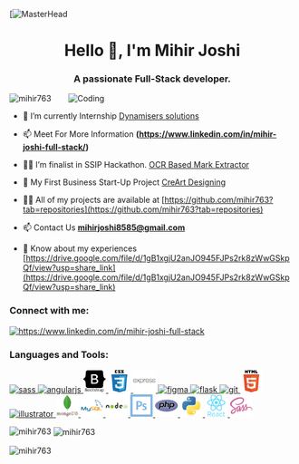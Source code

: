 [![MasterHead](https://camo.githubusercontent.com/cdc9f911347b8fb8f066e59c387054c1b56b0c4c9343624a368ba0a5516c0ab7/68747470733a2f2f7732776562736f6c7574696f6e732e636f6d2f696d616765732f66756c6c737461636b646576656c6f7065722e676966)
<h1 align="center">Hello 👋, I'm Mihir Joshi</h1>
<h3 align="center">A passionate Full-Stack developer.</h3>
<img align="right" alt="Coding" Width="400"src="https://img.freepik.com/premium-vector/serious-concentrated-developer-programming-sites_316839-2216.jpg?w=740"

<p align="left"> <img src="https://komarev.com/ghpvc/?username=mihir763&label=Profile%20views&color=0e75b6&style=flat" alt="mihir763" /> </p>

- 🔭 I’m currently Internship [Dynamisers solutions](https://www.dynamisers.com/)

- 📫 Meet For More Information **(https://www.linkedin.com/in/mihir-joshi-full-stack/)**

- 👨‍💻 I’m finalist in SSIP Hackathon. [OCR Based Mark Extractor](https://github.com/mihir763/OCR-Mark-Extractor)

- 🌱 My First Business Start-Up Project [CreArt Designing](https://github.com/mihir763/CreArt-Designing)

- 👨‍💻 All of my projects are available at [https://github.com/mihir763?tab=repositories](https://github.com/mihir763?tab=repositories)

- 📫 Contact Us **mihirjoshi8585@gmail.com**

- 📄 Know about my experiences [https://drive.google.com/file/d/1gB1xgjU2anJO945FJPs2rk8zWwGSkpQf/view?usp=share_link](https://drive.google.com/file/d/1gB1xgjU2anJO945FJPs2rk8zWwGSkpQf/view?usp=share_link)

<h3 align="left">Connect with me:</h3>
<p align="left">
<a href="https://www.linkedin.com/in/mihir-joshi-full-stack" target="blank"><img align="center" src="" alt="https://www.linkedin.com/in/mihir-joshi-full-stack" height="30" width="40" /></a>
</p>

<h3 align="left">Languages and Tools:</h3>
<p align="left"> <a href="https://www.coreldraw.com/en/" target="_blank" rel="noreferrer"> <img src="https://images.jdmagicbox.com/quickquotes/images_main/corel-draw-graphic-suite-2022-2187651122-b36cxafs.jpg" alt="sass" width="40" height="40"/> </a> <a href="https://angular.io" target="_blank" rel="noreferrer"> <img src="![image](https://user-images.githubusercontent.com/120641845/233422459-efde5a0b-572d-4190-9a71-fee357bdf83e.png)" alt="angularjs" width="40" height="40"/> </a> <a href="https://getbootstrap.com" target="_blank" rel="noreferrer"> <img src="https://raw.githubusercontent.com/devicons/devicon/master/icons/bootstrap/bootstrap-plain-wordmark.svg" alt="bootstrap" width="40" height="40"/> </a> <a href="https://www.w3schools.com/css/" target="_blank" rel="noreferrer"> <img src="https://raw.githubusercontent.com/devicons/devicon/master/icons/css3/css3-original-wordmark.svg" alt="css3" width="40" height="40"/> </a> <a href="https://expressjs.com" target="_blank" rel="noreferrer"> <img src="https://raw.githubusercontent.com/devicons/devicon/master/icons/express/express-original-wordmark.svg" alt="express" width="40" height="40"/> </a> <a href="https://www.figma.com/" target="_blank" rel="noreferrer"> <img src="https://www.vectorlogo.zone/logos/figma/figma-icon.svg" alt="figma" width="40" height="40"/> </a> <a href="https://flask.palletsprojects.com/" target="_blank" rel="noreferrer"> <img src="https://www.vectorlogo.zone/logos/pocoo_flask/pocoo_flask-icon.svg" alt="flask" width="40" height="40"/> </a> <a href="https://git-scm.com/" target="_blank" rel="noreferrer"> <img src="https://www.vectorlogo.zone/logos/git-scm/git-scm-icon.svg" alt="git" width="40" height="40"/> </a> <a href="https://www.w3.org/html/" target="_blank" rel="noreferrer"> <img src="https://raw.githubusercontent.com/devicons/devicon/master/icons/html5/html5-original-wordmark.svg" alt="html5" width="40" height="40"/> </a> <a href="https://www.adobe.com/in/products/illustrator.html" target="_blank" rel="noreferrer"> <img src="https://www.vectorlogo.zone/logos/adobe_illustrator/adobe_illustrator-icon.svg" alt="illustrator" width="40" height="40"/> </a> <a href="https://www.mongodb.com/" target="_blank" rel="noreferrer"> <img src="https://raw.githubusercontent.com/devicons/devicon/master/icons/mongodb/mongodb-original-wordmark.svg" alt="mongodb" width="40" height="40"/> </a> <a href="https://www.mysql.com/" target="_blank" rel="noreferrer"> <img src="https://raw.githubusercontent.com/devicons/devicon/master/icons/mysql/mysql-original-wordmark.svg" alt="mysql" width="40" height="40"/> </a> <a href="https://nodejs.org" target="_blank" rel="noreferrer"> <img src="https://raw.githubusercontent.com/devicons/devicon/master/icons/nodejs/nodejs-original-wordmark.svg" alt="nodejs" width="40" height="40"/> </a> <a href="https://www.photoshop.com/en" target="_blank" rel="noreferrer"> <img src="https://raw.githubusercontent.com/devicons/devicon/master/icons/photoshop/photoshop-line.svg" alt="photoshop" width="40" height="40"/> </a> <a href="https://www.php.net" target="_blank" rel="noreferrer"> <img src="https://raw.githubusercontent.com/devicons/devicon/master/icons/php/php-original.svg" alt="php" width="40" height="40"/> </a> <a href="https://www.python.org" target="_blank" rel="noreferrer"> <img src="https://raw.githubusercontent.com/devicons/devicon/master/icons/python/python-original.svg" alt="python" width="40" height="40"/> </a> <a href="https://reactjs.org/" target="_blank" rel="noreferrer"> <img src="https://raw.githubusercontent.com/devicons/devicon/master/icons/react/react-original-wordmark.svg" alt="react" width="40" height="40"/> </a> <a href="https://sass-lang.com" target="_blank" rel="noreferrer"> <img src="https://raw.githubusercontent.com/devicons/devicon/master/icons/sass/sass-original.svg" alt="sass" width="40" height="40"/> </a> </p>

<p><img align="left" src="https://github-readme-stats.vercel.app/api/top-langs?username=mihir763&show_icons=true&locale=en&layout=compact" alt="mihir763" /></p>

<p>&nbsp;<img align="center" src="https://github-readme-stats.vercel.app/api?username=mihir763&show_icons=true&locale=en" alt="mihir763" /></p>

<p><img align="center" src="https://github-readme-streak-stats.herokuapp.com/?user=mihir763&" alt="mihir763" /></p>
